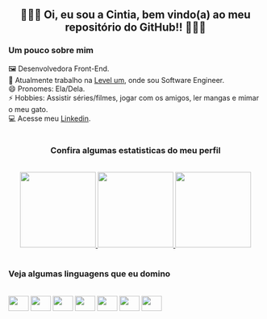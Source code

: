 <div align="center">

## 👩🏻‍💻 Oi, eu sou a Cintia, bem vindo(a) ao meu repositório do GitHub!! 👩🏻‍💻
</div>

### Um pouco sobre mim

🖼️ Desenvolvedora Front-End. <br>
💼 Atualmente trabalho na [Level um](https://levelum.com.br/index.html), onde sou Software Engineer. <br>
😄 Pronomes: Ela/Dela. <br>
⚡ Hobbies: Assistir séries/filmes, jogar com os amigos, ler mangas e mimar o meu gato. <br>
💻 Acesse meu [Linkedin](https://www.linkedin.com/in/cintia-requiao/).
<br>

#

<div align="center">

### Confira algumas estatisticas do meu perfil
<br>
<a href="https://github.com/cintiareq">
<img height="150em" src="https://github-readme-stats.vercel.app/api?username=cintiareq&show_icons=true&theme=dark&include_all_commits=true&count_private=true"/>
<img height="150em" src="https://github-readme-stats.vercel.app/api/top-langs/?username=cintiareq&layout=compact&langs_count=7&theme=dark"/>
<img height="150em" src="https://github-readme-streak-stats.herokuapp.com/?user=cintiareq&theme=dark&hide_border=true"/>
</a>
</div> 

# 

<div>

### Veja algumas linguagens que eu domino

<br>

<img height="30" width="40" src="https://cdn.jsdelivr.net/gh/devicons/devicon/icons/mysql/mysql-original.svg" />
<img height="30" width="40" src="https://cdn.jsdelivr.net/gh/devicons/devicon/icons/html5/html5-original.svg" />
<img height="30" width="40" src="https://cdn.jsdelivr.net/gh/devicons/devicon/icons/css3/css3-original.svg" />
<img height="30" width="40" src="https://cdn.jsdelivr.net/gh/devicons/devicon/icons/javascript/javascript-original.svg" />
<img height="30" width="40" src="https://cdn.jsdelivr.net/gh/devicons/devicon/icons/react/react-original.svg" />
<img height="30" width="40" src="https://cdn.jsdelivr.net/gh/devicons/devicon/icons/ionic/ionic-original.svg" />
<img height="30" width="40" src="https://cdn.jsdelivr.net/gh/devicons/devicon/icons/typescript/typescript-original.svg" />
